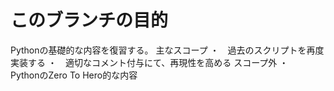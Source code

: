 # このブランチの目的
Pythonの基礎的な内容を復習する。
主なスコープ
・　過去のスクリプトを再度実装する
・　適切なコメント付与にて、再現性を高める
スコープ外
・　PythonのZero To Hero的な内容